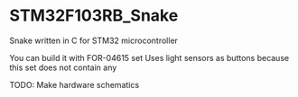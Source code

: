 # STM32F103RB_Snake
Snake written in C for STM32 microcontroller

You can build it with FOR-04615 set
Uses light sensors as buttons because this set does not contain any

TODO: Make hardware schematics
